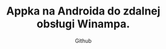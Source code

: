 ---
emoji: "⚡"
thumbnail: "winamp phone.png"
title: "Appka na Androida do zdalnej obsługi Winampa."
summary: "Hobbystyczny projekt open-source z kodem źródłowym dostępnym na moim Githubie - zapraszam do korzystania!"
subtitle: "Github"
github: "https://github.com/asdfMaciej/android-winamp-control"
weight: 12
---